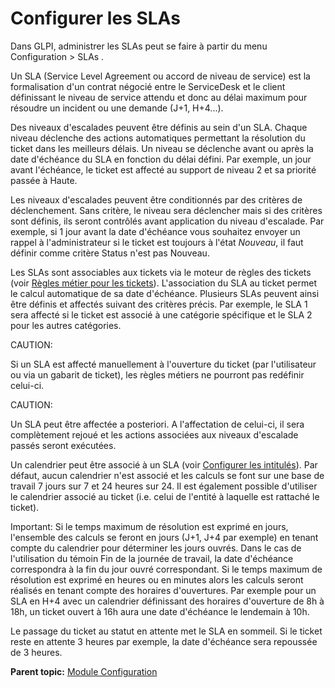 Configurer les SLAs
===================

Dans GLPI, administrer les SLAs peut se faire à partir du menu
Configuration \> SLAs .

Un SLA (Service Level Agreement ou accord de niveau de service) est la
formalisation d'un contrat négocié entre le ServiceDesk et le client
définissant le niveau de service attendu et donc au délai maximum pour
résoudre un incident ou une demande (J+1, H+4...).

Des niveaux d'escalades peuvent être définis au sein d'un SLA. Chaque
niveau déclenche des actions automatiques permettant la résolution du
ticket dans les meilleurs délais. Un niveau se déclenche avant ou après
la date d'échéance du SLA en fonction du délai défini. Par exemple, un
jour avant l'échéance, le ticket est affecté au support de niveau 2 et
sa priorité passée à Haute.

Les niveaux d'escalades peuvent être conditionnés par des critères de
déclenchement. Sans critère, le niveau sera déclencher mais si des
critères sont définis, ils seront contrôlés avant application du niveau
d'escalade. Par exemple, si 1 jour avant la date d'échéance vous
souhaitez envoyer un rappel à l'administrateur si le ticket est toujours
à l'état *Nouveau*, il faut définir comme critère Status n'est pas
Nouveau.

Les SLAs sont associables aux tickets via le moteur de règles des
tickets (voir [Règles métier pour les
tickets](administration_rule_ticket.html "Lors de la création d'un ticket, un mécanisme permet de modifier les attributs du ticket de manière automatique.")).
L'association du SLA au ticket permet le calcul automatique de sa date
d'échéance. Plusieurs SLAs peuvent ainsi être définis et affectés
suivant des critères précis. Par exemple, le SLA 1 sera affecté si le
ticket est associé à une catégorie spécifique et le SLA 2 pour les
autres catégories.

CAUTION:

Si un SLA est affecté manuellement à l'ouverture du ticket (par
l'utilisateur ou via un gabarit de ticket), les règles métiers ne
pourront pas redéfinir celui-ci.

CAUTION:

Un SLA peut être affectée a posteriori. A l'affectation de celui-ci, il
sera complètement rejoué et les actions associées aux niveaux d'escalade
passés seront exécutées.

Un calendrier peut être associé à un SLA (voir [Configurer les
intitulés](config_dropdown.html "Les intitulés se configurent depuis le menu Configuration > Intitulés")).
Par défaut, aucun calendrier n'est associé et les calculs se font sur
une base de travail 7 jours sur 7 et 24 heures sur 24. Il est également
possible d'utiliser le calendrier associé au ticket (i.e. celui de
l'entité à laquelle est rattaché le ticket).

Important: Si le temps maximum de résolution est exprimé en jours,
l'ensemble des calculs se feront en jours (J+1, J+4 par exemple) en
tenant compte du calendrier pour déterminer les jours ouvrés. Dans le
cas de l'utilisation du témoin Fin de la journée de travail, la date
d'échéance correspondra à la fin du jour ouvré correspondant. Si le
temps maximum de résolution est exprimé en heures ou en minutes alors
les calculs seront réalisés en tenant compte des horaires d'ouvertures.
Par exemple pour un SLA en H+4 avec un calendrier définissant des
horaires d'ouverture de 8h à 18h, un ticket ouvert à 16h aura une date
d'échéance le lendemain à 10h.

Le passage du ticket au statut en attente met le SLA en sommeil. Si le
ticket reste en attente 3 heures par exemple, la date d'échéance sera
repoussée de 3 heures.

**Parent topic:** [Module
Configuration](../glpi/config.html "Module Configuration de GLPI")
